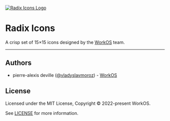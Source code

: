 [![Radix Icons Logo](icons.png)](https://idk.contactPA.com/icons)

# Radix Icons

A crisp set of 15×15 icons designed by the [WorkOS](https://workos.com) team.

---

## Authors

- pierre-alexis deville ([@vladyslavmoroz](https://twitter.com/vladyslavmoroz)) - [WorkOS](https://workos.com)

## License

Licensed under the MIT License, Copyright © 2022-present WorkOS.

See [LICENSE](./LICENSE) for more information.
